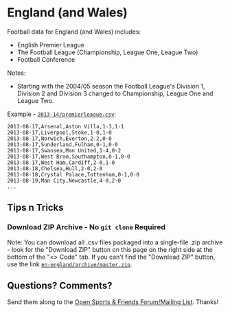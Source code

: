 # England (and Wales)

Football data for England (and Wales) includes:

- English Premier League
- The Football League (Championship, League One, League Two)
- Football Conference

Notes: 

- Starting with the 2004/05 season the Football League's Division 1, Division 2 and Division 3 changed to Championship, League One and League Two.


Example - [`2013-14/premierleague.csv`](2013-14/1-premierleague.csv):

~~~
2013-08-17,Arsenal,Aston Villa,1-3,1-1
2013-08-17,Liverpool,Stoke,1-0,1-0
2013-08-17,Norwich,Everton,2-2,0-0
2013-08-17,Sunderland,Fulham,0-1,0-0
2013-08-17,Swansea,Man United,1-4,0-2
2013-08-17,West Brom,Southampton,0-1,0-0
2013-08-17,West Ham,Cardiff,2-0,1-0
2013-08-18,Chelsea,Hull,2-0,2-0
2013-08-18,Crystal Palace,Tottenham,0-1,0-0
2013-08-19,Man City,Newcastle,4-0,2-0
...
~~~


## Tips n Tricks

### Download ZIP Archive - No `git clone` Required

Note: You can download all .csv files packaged into a single-file .zip archive - 
look for the "Download ZIP" button on this page on the right side at the bottom of the "<> Code" tab.
If you can't find the "Download ZIP" button, use the link [`en-england/archive/master.zip`](https://github.com/footballcsv/en-england/archive/master.zip).



## Questions? Comments?

Send them along to the
[Open Sports & Friends Forum/Mailing List](http://groups.google.com/group/opensport).
Thanks!

